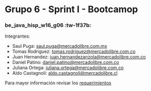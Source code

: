 # Grupo 6 - Sprint I - Bootcamop
### be_java_hisp_w16_g06 :tw-1f37b:
Integrantes:
- Saul Puga: saul.puga@mercadolibre.com.mx
- Tomas Rodriguez: tomas.rodriguez@mercadolibre.com.co
- Juan Hernandez: juan.hernandezanzola@mercadolibre.com.co
- Daniel Patino: daniel.patino@mercadolibre.com.co
- Juliana Ortega: juliana.ortega@mercadolibre.com.co
- Aldo Castagnoli: aldo.castagnoli@mercadolibre.cl

Para mayor información revisar los [requerimientos](https://docs.google.com/document/d/1Q-xGaOMPij-qk_gMvcN0Sk0isbCPqjJS/preview?rtpof=true&sd=true "Requerimientos")
